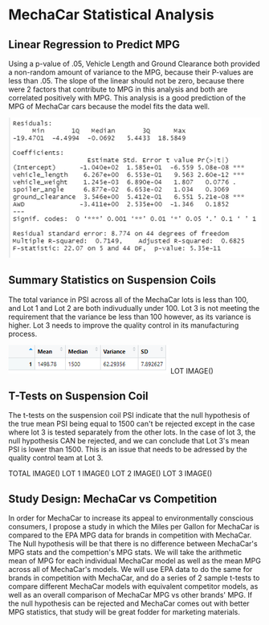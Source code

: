 # MechaCar Statistical Analysis

## Linear Regression to Predict MPG
Using a p-value of .05, Vehicle Length and Ground Clearance both provided a non-random amount of variance to the MPG, because their P-values are less than .05. The slope of the linear should not be zero, because there were 2 factors that contribute to MPG in this analysis and both are correlated positively with MPG. This analysis is a good prediction of the MPG of MechaCar cars because the model fits the data well.

![DELIVERABLE 1 IMAGE](https://github.com/AbeSchnake/MechaCar_Statistical_Analysis/blob/main/Images/Deliverable_1.png)

## Summary Statistics on Suspension Coils
The total variance in PSI across all of the MechaCar lots is less than 100, and Lot 1 and Lot 2 are both indivudually under 100. Lot 3 is not meeting the requirement that the variance be less than 100 however, as its variance is higher. Lot 3 needs to improve the quality control in its manufacturing process.

![TOTAL IMAGE](https://github.com/AbeSchnake/MechaCar_Statistical_Analysis/blob/main/Images/Total.png)
LOT IMAGE()

## T-Tests on Suspension Coil
The t-tests on the suspension coil PSI indicate that the null hypothesis of the true mean PSI being equal to 1500 can't be rejected except in the case where lot 3 is tested separately from the other lots. In the case of lot 3, the null hypothesis CAN be rejected, and we can conclude that Lot 3's mean PSI is lower than 1500. This is an issue that needs to be adressed by the quality control team at Lot 3.

TOTAL IMAGE()
LOT 1 IMAGE()
LOT 2 IMAGE()
LOT 3 IMAGE()
## Study Design: MechaCar vs Competition
In order for MechaCar to increase its appeal to environmentally conscious consumers, I propose a study in which the Miles per Gallon for MechaCar is compared to the EPA MPG data for brands in competition with MechaCar. The Null hypothesis will be that there is no difference between MechaCar's MPG stats and the compettion's MPG stats. We will take the arithmetic mean of MPG for each individual MechaCar model as well as the mean MPG across all of MechaCar's models. We will use EPA data to do the same for brands in competition with MechaCar, and do a series of 2 sample t-tests to compare different MechaCar models with equivalent competitor models, as well as an overall comparison of MechaCar MPG vs other brands' MPG. If the null hypothesis can be rejected and MechaCar comes out with better MPG statistics, that study will be great fodder for marketing materials.
